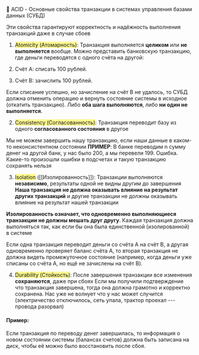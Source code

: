 
💎 ACID - Основные свойства транзакции в системах управления базами данных (СУБД)

Эти свойства гарантируют корректность и надёжность выполнения транзакций даже в случае сбоев

1. <span style="background:#fff88f">Atomicity (Атомарность)</span>: Транзакция выполняется **целиком** или **не выполняется** вообще.
Можно представить банковскую транзакцию, где деньги переводятся с одного счёта на другой:

1. Счёт A: списать 100 рублей.
2. Счёт B: зачислить 100 рублей.

Если списание успешно, но зачисление на счёт B не удалось, то СУБД должна отменить операцию и вернуть состояние системы в исходное (откатить транзакцию). Либо **оба шага выполняются**, либо **ни один не выполняется**.

2. <span style="background:#fff88f">Consistency (Согласованность)</span>: Транзакция переводит базу из одного **согласованного состояния** в другое

Мы не можем завершить нашу транзакцию, если наши данные в каком-то неконсистентном состоянии
**ПРИМЕР**: В банке переводим n сумму денег на другой банк, у нас было 200, а мы перевели 199. Ошибка. Какие-то произошли ошибки в подсчетах и такую транзакцию сохранять нельзя

3. <span style="background:#fff88f">Isolation</span> ([[Изолированность]]): Транзакции выполняются **независимо**, результаты одной не видны другим до завершения
**Наша транзакция не должна оказывать влияние на результат других транзакций** и другие транзакции не должны оказывать влияние на результат нашей транзакции

**Изолированность означает, что одновременно выполняющиеся транзакции не должны мешать друг другу**. Каждая транзакция должна выполняться так, как если бы она была единственной (изолированной) в системе

Если одна транзакция переводит деньги со счёта A на счёт B, а другая одновременно проверяет баланс счёта A, то вторая транзакция не должна видеть промежуточное состояние (например, когда деньги уже списаны со счёта A, но ещё не зачислены на счёт B).

4. <span style="background:#fff88f">Durability (Стойкость)</span>: После завершения транзакции все изменения **сохраняются**, даже при сбоях
Если мы получили подтверждение что транзакция завершена, тогда она должна грамотно и корректно сохранена. Нас уже не волнует что у нас может случится (электричество отключилось, сеть упала, трактор проехал --- провода разорвал)

#### Пример:

Если транзакция по переводу денег завершилась, то информация о новом состоянии системы (балансах счетов) должна быть записана на диск, чтобы её можно было восстановить после сбоя.

